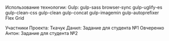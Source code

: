 Использование технологии:
    Gulp: gulp-sass
        browser-sync
        gulp-uglify-es
        gulp-clean-css
        gulp-clean
        gulp-concat
        gulp-imagemin
        gulp-autoprefixer 
    Flex
    Grid

Участники Проекта:
    Ткачук Данил: Задание для студента №1
    Овчеренко Антон: Задание для студента №2